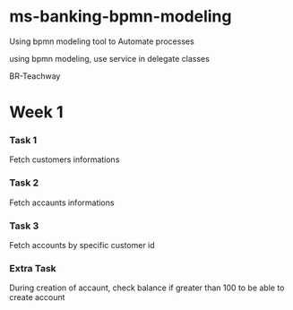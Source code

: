 # ms-banking-bpmn-modeling
Using bpmn modeling tool to Automate processes

using bpmn modeling, use service in delegate classes

BR-Teachway
# Week 1

### Task 1
Fetch customers informations

### Task 2
Fetch accaunts informations 

### Task 3
Fetch accounts by specific customer id

### Extra Task
During creation of accaunt, check balance if greater than 100 to be able to create account

